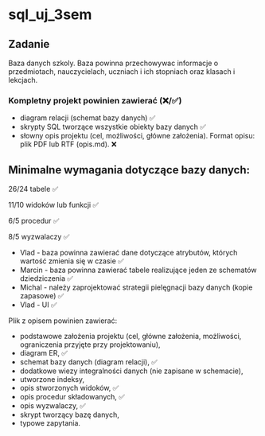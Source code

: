 # sql_uj_3sem

## Zadanie

Baza danych szkoly. Baza powinna przechowywac informacje o przedmiotach, nauczycielach,
uczniach i ich stopniach oraz klasach i lekcjach.

### Kompletny projekt powinien zawierać  (❌/✅)

* diagram relacji (schemat bazy danych) ✅
* skrypty SQL tworzące wszystkie obiekty bazy danych ✅
* słowny opis projektu (cel, możliwości, główne założenia). Format opisu: plik PDF lub RTF (opis.md). ❌

## Minimalne wymagania dotyczące bazy danych:
26/24 tabele ✅

11/10 widoków lub funkcji ✅

6/5 procedur ✅

8/5 wyzwalaczy ✅

* Vlad - baza powinna zawierać dane dotyczące atrybutów, których wartość zmienia się w czasie ✅
* Marcin - baza powinna zawierać tabele realizujące jeden ze schematów dziedziczenia ✅
* Michal - należy zaprojektować strategii pielęgnacji bazy danych (kopie zapasowe) ✅
* Vlad - UI ✅

Plik z opisem powinien zawierać:

* podstawowe założenia projektu (cel, główne założenia, możliwości, ograniczenia przyjęte przy projektowaniu),
* diagram ER, ✅
* schemat bazy danych (diagram relacji), ✅
* dodatkowe wiezy integralności danych (nie zapisane w schemacie),
* utworzone indeksy, 
* opis stworzonych widoków, ✅
* opis procedur składowanych, ✅
* opis wyzwalaczy, ✅
* skrypt tworzący bazę danych,
* typowe zapytania.

